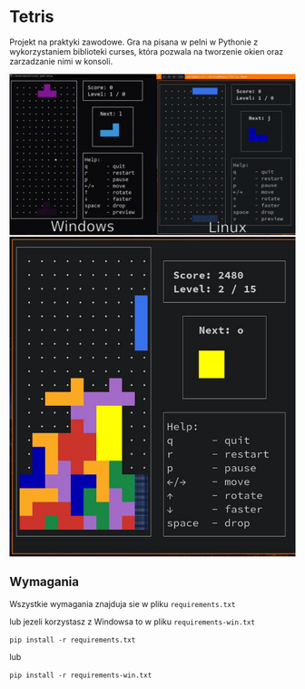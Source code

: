 # Tetris
Projekt na praktyki zawodowe.
Gra na pisana w pelni w Pythonie z wykorzystaniem biblioteki curses, która pozwala na tworzenie okien oraz zarzadzanie nimi w konsoli.

![Porownanie](https://github.com/MattTheCoder-W/Tetris-Game/blob/main/images/output.gif?raw=true "Porownanie")
![Przyklad](https://github.com/MattTheCoder-W/Tetris-Game/blob/main/images/tetris-example.jpg?raw=true "Przyklad")

## Wymagania

Wszystkie wymagania znajduja sie w pliku `requirements.txt`

lub jezeli korzystasz z Windowsa to w pliku `requirements-win.txt`

`pip install -r requirements.txt`

lub

`pip install -r requirements-win.txt`
